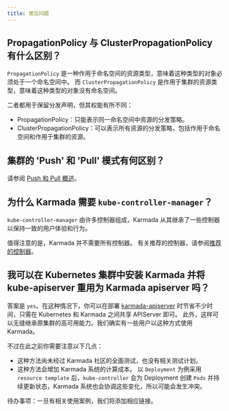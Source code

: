 ```yaml
---
title: 常见问题
---
```


## PropagationPolicy 与 ClusterPropagationPolicy 有什么区别？

`PropagationPolicy` 是一种作用于命名空间的资源类型，意味着这种类型的对象必须处于一个命名空间中。
而 `ClusterPropagationPolicy` 是作用于集群的资源类型，意味着这种类型的对象没有命名空间。

二者都用于保留分发声明，但其权能有所不同：
- PropagationPolicy：只能表示同一命名空间中资源的分发策略。
- ClusterPropagationPolicy：可以表示所有资源的分发策略，包括作用于命名空间和作用于集群的资源。

## 集群的 'Push' 和 'Pull' 模式有何区别？

请参阅 [Push 和 Pull 概述](../userguide/clustermanager/cluster-registration.md#overview-of-cluster-mode)。

## 为什么 Karmada 需要 `kube-controller-manager`？

`kube-controller-manager` 由许多控制器组成，Karmada 从其继承了一些控制器以保持一致的用户体验和行为。

值得注意的是，Karmada 并不需要所有控制器。
有关推荐的控制器，请参阅[推荐的控制器](../administrator/configuration/configure-controllers.md#recommended-controllers)。


## 我可以在 Kubernetes 集群中安装 Karmada 并将 kube-apiserver 重用为 Karmada apiserver 吗？

答案是 `yes`。在这种情况下，你可以在部署
[karmada-apiserver](https://github.com/karmada-io/karmada/blob/master/artifacts/deploy/karmada-apiserver.yaml)
时节省不少时间，只需在 Kubernetes 和 Karmada 之间共享 APIServer 即可。
此外，这样可以无缝继承原集群的高可用能力。我们确实有一些用户以这种方式使用 Karmada。

不过在此之前你需要注意以下几点：

- 这种方法尚未经过 Karmada 社区的全面测试，也没有相关测试计划。
- 这种方法会增加 Karmada 系统的计算成本。
  以 `Deployment` 为例采用 `resource template` 后，`kube-controller` 会为 Deployment 创建 `Pods` 并持续更新状态，Karmada 系统也会协调这些变化，所以可能会发生冲突。

待办事项：一旦有相关使用案例，我们将添加相应链接。
